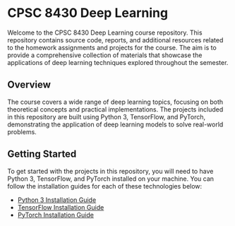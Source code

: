 # CPSC 8430 Deep Learning

Welcome to the CPSC 8430 Deep Learning course repository. This repository contains source code, reports, and additional resources related to the homework assignments and projects for the course. The aim is to provide a comprehensive collection of materials that showcase the applications of deep learning techniques explored throughout the semester.

## Overview

The course covers a wide range of deep learning topics, focusing on both theoretical concepts and practical implementations. The projects included in this repository are built using Python 3, TensorFlow, and PyTorch, demonstrating the application of deep learning models to solve real-world problems.

## Getting Started

To get started with the projects in this repository, you will need to have Python 3, TensorFlow, and PyTorch installed on your machine. You can follow the installation guides for each of these technologies below:

- [Python 3 Installation Guide](https://www.python.org/downloads/)
- [TensorFlow Installation Guide](https://www.tensorflow.org/install)
- [PyTorch Installation Guide](https://pytorch.org/get-started/locally/)

